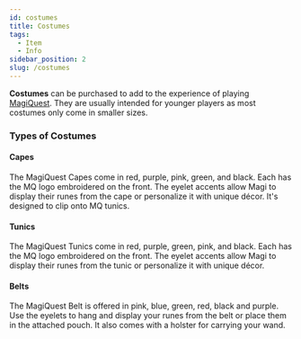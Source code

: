 ```yaml
---
id: costumes
title: Costumes
tags:
  - Item
  - Info
sidebar_position: 2
slug: /costumes
---
```


**Costumes** can be purchased to add to the experience of playing [MagiQuest](docs\Info_About_MagiQuest\index.mdx). They are usually intended for younger players as most costumes only come in smaller sizes.

### Types of Costumes

#### Capes

The MagiQuest Capes come in red, purple, pink, green, and black. Each has the MQ logo embroidered on the front. The eyelet accents allow Magi to display their runes from the cape or personalize it with unique décor. It's designed to clip onto MQ tunics. 

#### Tunics

The MagiQuest Tunics come in red, purple, green, pink, and black. Each has the MQ logo embroidered on the front. The eyelet accents allow Magi to display their runes from the tunic or personalize it with unique décor. 

#### Belts

The MagiQuest Belt is offered in pink, blue, green, red, black and purple. Use the eyelets to hang and display your runes from the belt or place them in the attached pouch. It also comes with a holster for carrying your wand. 